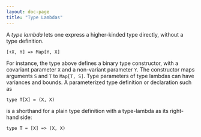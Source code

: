 ```yaml
---
layout: doc-page
title: "Type Lambdas"
---
```


A _type lambda_ lets one express a higher-kinded type directly, without
a type definition.

    [+X, Y] => Map[Y, X]

For instance, the type above defines a binary type constructor, with a
covariant parameter `X` and a non-variant parameter `Y`. The
constructor maps arguments `S` and `T` to `Map[T, S]`. Type parameters
of type lambdas can have variances and bounds. A parameterized type
definition or declaration such as

    type T[X] = (X, X)

is a shorthand for a plain type definition with a type-lambda as its
right-hand side:

    type T = [X] => (X, X)
